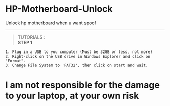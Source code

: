 # HP-Motherboard-Unlock
Unlock hp motherboard when u want spoof

---

> TUTORIALS : </br>
> **STEP 1** </br>
```
1. Plug in a USB to you computer (Must be 32GB or less, not more)
2. Right-click on the USB drive in Windows Explorer and click on "Format".
3. Change File System to 'FAT32', then click on start and wait.
```

# I am not responsible for the damage to your laptop, at your own risk
